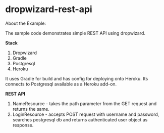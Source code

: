 dropwizard-rest-api
===================

About the Example:

The sample code demonstrates simple REST API using dropwizard.

**Stack**

1. Dropwizard
1. Gradle
1. Postgresql
1. Heroku


It uses Gradle for build and has config for deploying onto Heroku.
Its connects to Postgresql available as a Heroku add-on.


**REST API**

1. NameResource - takes the path parameter from the GET request and returns the same.
2. LoginResource - accepts POST request with username and password, searches postgresql db and returns authenticated user object as response.
 

 


